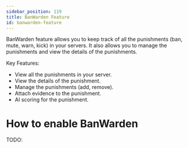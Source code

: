 ```yaml
---
sidebar_position: 119
title: BanWarden Feature
id: banwarden-feature
---
```


BanWarden feature allows you to keep track of all the punishments (ban, mute, warn, kick) in your servers. It also allows you to manage the punishments and view the details of the punishments.

Key Features:

- View all the punishments in your server.
- View the details of the punishment.
- Manage the punishments (add, remove).
- Attach evidence to the punishment.
- AI scoring for the punishment.

# How to enable BanWarden

TODO: